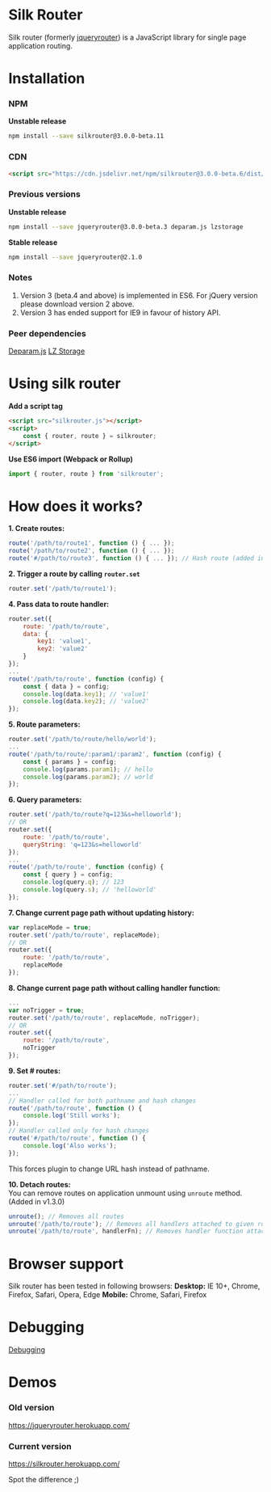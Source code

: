 # Silk Router
Silk router (formerly <a href="https://github.com/scssyworks/silkrouter/tree/feature/ver2">jqueryrouter</a>) is a JavaScript library for single page application routing.

# Installation

### NPM
<b>Unstable release</b>
```sh
npm install --save silkrouter@3.0.0-beta.11
```

### CDN
```html
<script src="https://cdn.jsdelivr.net/npm/silkrouter@3.0.0-beta.6/dist/js/silkrouter.min.js"></script>
```

### Previous versions
<b>Unstable release</b>
```sh
npm install --save jqueryrouter@3.0.0-beta.3 deparam.js lzstorage
```

<b>Stable release</b>
```sh
npm install --save jqueryrouter@2.1.0
```

### Notes
1. Version 3 (beta.4 and above) is implemented in ES6. For jQuery version please download version 2 above.
2. Version 3 has ended support for IE9 in favour of history API.

### Peer dependencies
<a href="https://www.npmjs.com/package/deparam.js">Deparam.js</a>
<a href="https://www.npmjs.com/package/lzstorage">LZ Storage</a>

# Using silk router

<b>Add a script tag</b><br/>
```html
<script src="silkrouter.js"></script>
<script>
    const { router, route } = silkrouter;
</script>
```

<b>Use ES6 import (Webpack or Rollup)</b><br/>
```js
import { router, route } from 'silkrouter';
```

# How does it works?
<b>1. Create routes:</b><br/>
```js
route('/path/to/route1', function () { ... });
route('/path/to/route2', function () { ... });
route('#/path/to/route3', function () { ... }); // Hash route (added in v3.0.0-beta.5)
```
<b>2. Trigger a route by calling <code>router.set</code></b><br/>
```js
router.set('/path/to/route1');
```

<b>4. Pass data to route handler:</b><br/>
```js
router.set({
    route: '/path/to/route',
    data: {
        key1: 'value1',
        key2: 'value2'
    }
});
...
route('/path/to/route', function (config) {
    const { data } = config;
    console.log(data.key1); // 'value1'
    console.log(data.key2); // 'value2'
});
```
<b>5. Route parameters:</b><br/>
```js
router.set('/path/to/route/hello/world');
...
route('/path/to/route/:param1/:param2', function (config) {
    const { params } = config;
    console.log(params.param1); // hello
    console.log(params.param2); // world
});
```
<b>6. Query parameters:</b><br/>
```js
router.set('/path/to/route?q=123&s=helloworld');
// OR
router.set({
    route: '/path/to/route',
    queryString: 'q=123&s=helloworld'
});
...
route('/path/to/route', function (config) {
    const { query } = config;
    console.log(query.q); // 123
    console.log(query.s); // 'helloworld'
});
```
<b>7. Change current page path without updating history:</b><br/>
```js
var replaceMode = true;
router.set('/path/to/route', replaceMode);
// OR
router.set({
    route: '/path/to/route',
    replaceMode
});
```
<b>8. Change current page path without calling handler function:</b><br/>
```js
...
var noTrigger = true;
router.set('/path/to/route', replaceMode, noTrigger);
// OR
router.set({
    route: '/path/to/route',
    noTrigger
});
```
<b>9. Set \# routes:</b><br/>
```js
router.set('#/path/to/route');
...
// Handler called for both pathname and hash changes
route('/path/to/route', function () {
    console.log('Still works');
});
// Handler called only for hash changes
route('#/path/to/route', function () {
    console.log('Also works');
});
```
This forces plugin to change URL hash instead of pathname.<br/>

<b>10. Detach routes:</b><br/>
You can remove routes on application unmount using ``unroute`` method. (Added in v1.3.0)

```js
unroute(); // Removes all routes
unroute('/path/to/route'); // Removes all handlers attached to given route
unroute('/path/to/route', handlerFn); // Removes handler function attached to the given route
```

# Browser support
Silk router has been tested in following browsers:
<b>Desktop:</b> IE 10+, Chrome, Firefox, Safari, Opera, Edge
<b>Mobile:</b> Chrome, Safari, Firefox

# Debugging
<a href="https://github.com/scssyworks/silkrouter/blob/master/DEBUGGING.md">Debugging</a>

# Demos

### Old version
https://jqueryrouter.herokuapp.com/

### Current version
https://silkrouter.herokuapp.com/

Spot the difference ;)
